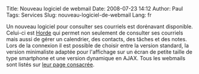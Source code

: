 Title: Nouveau logiciel de webmail
Date: 2008-07-23 14:12
Author: Paul
Tags: Services
Slug: nouveau-logiciel-de-webmail
Lang: fr

Un nouveau logiciel pour consulter ses courriels est dorénavant
disponible. Celui-ci est [Horde](http://www.horde.org/) qui permet non
seulement de consulter ses courriels mais aussi de gérer un calendrier,
des contacts, des tâches et des notes. Lors de la connexion il est
possible de choisir entre la version standard, la version minimaliste
adaptée pour l'affichage sur un écran de petite taille de type
smartphone et une version dynamique en AJAX.
Tous les webmails sont listés sur [leur page
consacrée](https://www.ezvan.fr/mail).


